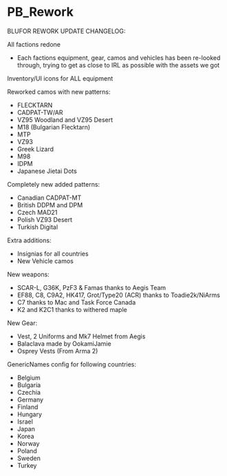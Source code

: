 # PB_Rework
BLUFOR REWORK UPDATE CHANGELOG:

All factions redone
- Each factions equipment, gear, camos and vehicles has been re-looked through, trying to get as close to IRL as possible with the assets we got

Inventory/UI icons for ALL equipment

Reworked camos with new patterns:
- FLECKTARN
- CADPAT-TW/AR
- VZ95 Woodland and VZ95 Desert
- M18 (Bulgarian Flecktarn)
- MTP
- VZ93 
- Greek Lizard
- M98
- IDPM
- Japanese Jietai Dots

Completely new added patterns:
- Canadian CADPAT-MT
- British DDPM and DPM
- Czech MAD21
- Polish VZ93 Desert
- Turkish Digital

Extra additions:
- Insignias for all countries
- New Vehicle camos

New weapons:
- SCAR-L, G36K, PzF3 & Famas thanks to Aegis Team
- EF88, C8, C9A2, HK417, Grot/Type20 (ACR) thanks to Toadie2k/NiArms
- C7 thanks to Mac and Task Force Canada
- K2 and K2C1 thanks to withered maple

New Gear:

- Vest, 2 Uniforms and Mk7 Helmet from Aegis
- Balaclava made by OokamiJamie
- Osprey Vests (From Arma 2)

GenericNames config for following countries:
- Belgium
- Bulgaria
- Czechia
- Germany
- Finland
- Hungary
- Israel
- Japan
- Korea
- Norway
- Poland
- Sweden
- Turkey


